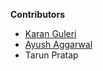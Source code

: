 **Contributors**
* [Karan Guleri](https://www.github.com/KDSG)
* [Ayush Aggarwal](https://www.github.com/ayushagg31)
* Tarun Pratap
